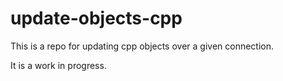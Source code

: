 # update-objects-cpp

This is a repo for updating cpp objects over a given connection.

It is a work in progress.
